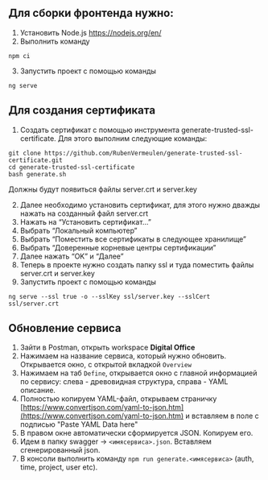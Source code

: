 ## Для сборки фронтенда нужно:
1. Установить Node.js https://nodejs.org/en/
2. Выполнить команду 
```
npm ci
```
3. Запустить проект с помощью команды 
```
ng serve
```

## Для создания сертификата
1. Создать сертификат с помощью инструмента generate-trusted-ssl-certificate. Для этого выполним следующие команды:
  ```
  git clone https://github.com/RubenVermeulen/generate-trusted-ssl-certificate.git
  cd generate-trusted-ssl-certificate
  bash generate.sh
  ```
  Должны будут появиться файлы server.crt и server.key

2. Далее необходимо установить сертификат, для этого нужно дважды нажать на созданный файл server.crt
3. Нажать на “Установить сертификат…”
4. Выбрать “Локальный компьютер”
5. Выбрать “Поместить все сертификаты в следующее хранилище”
6. Выбрать “Доверенные корневые центры сертификации”
7. Далее нажать “ОK” и “Далее”
8. Теперь в проекте нужно создать папку ssl и туда поместить файлы server.crt и server.key
9. Запустить проект с помощью команды 
```
ng serve --ssl true -o --sslKey ssl/server.key --sslCert ssl/server.crt
```

## Обновление сервиса
1. Зайти в Postman, открыть workspace **Digital Office**
2. Нажимаем на название сервиса, который нужно обновить. Открывается окно, с открытой вкладкой `Overview`
3. Нажимаем на таб `Define`, открывается окно с главной информацией по сервису: слева - древовидная структура, справа - YAML описание.
4. Полностью копируем YAML-файл, открываем страничку [https://www.convertjson.com/yaml-to-json.htm](https://www.convertjson.com/yaml-to-json.htm) и вставляем в поле с подписью "Paste YAML Data here"
5. В правом окне автоматически сформируется JSON. Копируем его.
6. Идем в папку swagger → `<имясервиса>.json`. Вставляем сгенерированный json.
7. В консоли выполнить команду `npm run generate.<имясервиса>` (auth, time, project, user etc).
